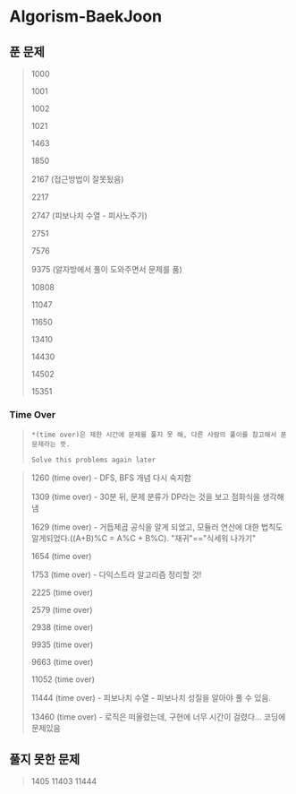 # Algorism-BaekJoon

## 푼 문제

> 1000
>
> 1001
>
> 1002
>
> 1021
>
> 1463
>
> 1850
>
> 2167 (접근방법이 잘못됬음)
>
> 2217
>
> 2747 (피보나치 수열 - 피사노주기)
>
> 2751
>
> 7576
>
> 9375 (알자방에서 풀이 도와주면서 문제를 품)
>
> 10808
>
> 11047
>
> 11650
>
> 13410
>
> 14430
>
> 14502
>
> 15351

### Time Over
>    ````
> *(time over)은 제한 시간에 문제를 풀지 못 해, 다른 사람의 풀이를 참고해서 푼 문제라는 뜻.
>
> Solve this problems again later
>    ````

> 1260 (time over) - DFS, BFS 개념 다시 숙지함
>
> 1309 (time over) - 30분 뒤, 문제 분류가 DP라는 것을 보고 점화식을 생각해 냄
> 
> 1629 (time over) - 거듭제곱 공식을 알게 되었고, 모듈러 연산에 대한 법칙도 알게되었다.((A+B)%C = A%C + B%C). "재귀"=="식세워 나가기"
>
> 1654 (time over)
>
> 1753 (time over) - 다익스트라 알고리즘 정리할 것!
>
> 2225 (time over)
>
> 2579 (time over)
>
> 2938 (time over)
>
> 9935 (time over)
>
> 9663 (time over)
>
> 11052 (time over)
>
> 11444 (time over) - 피보나치 수열 - 피보나치 성질을 알아야 풀 수 있음.
>
> 13460 (time over) - 로직은 떠올렸는데, 구현에 너무 시간이 걸렸다... 코딩에 문제있음

## 풀지 못한 문제
> 1405
> 11403
> 11444
